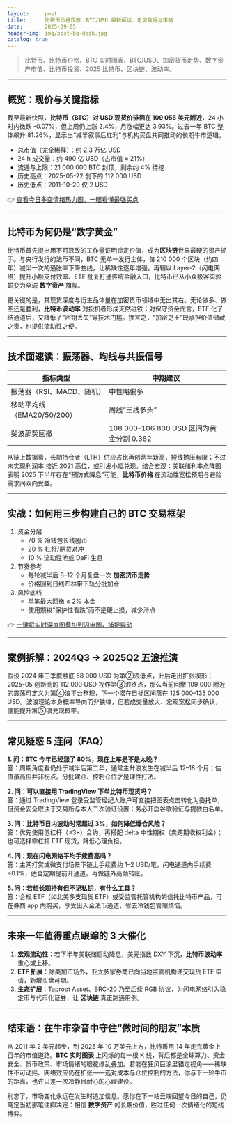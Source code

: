 ```yaml
---
layout:     post
title:      比特币价格观察：BTC/USD 最新解读、走势数据与策略
date:       2025-09-05
header-img: img/post-bg-desk.jpg
catalog: true
---
```


> 比特币、比特币价格、BTC 实时图表、BTC/USD、加密货币走势、数字资产市值、比特币投资、2025 比特币、区块链、波动率。

---

## 概览：现价与关键指标

截至最新快照，**比特币（BTC）对 USD 现货价徘徊在 109 055 美元附近**，24 小时内微跌 -0.07%，但上周仍上涨 2.4%，月涨幅更达 3.93%。过去一年 BTC 整体飙升 81.26%，显示出“减半叙事后红利”与机构买盘共同推动的长期牛市逻辑。

- 总市值（完全稀释）：约 2.3 万亿 USD  
- 24 h 成交量：约 490 亿 USD（占市值 ≈ 21%）  
- 流通与上限：21 000 000 BTC 封顶，剩余约 4% 待挖  
- 历史高点：2025-05-22 创下的 112 000 USD  
- 历史低点：2011-10-20 仅 2 USD

👉 [查看今日多空情绪热力图，一眼看懂最强买点](https://okxdog.com/)

---

## 比特币为何仍是“数字黄金”

比特币首先提出用不可篡改的工作量证明锁定价值，成为**区块链**世界最硬的资产抓手。与央行发行的法币不同，BTC 无单一发行主体，每 210 000 个区块（约四年）减半一次的通胀率下降曲线，让稀缺性逐年增强。再辅以 Layer-2（闪电网络）提升小额支付效率、ETF 批复打通传统金融入口，比特币已从小众极客实验蜕变为全球 **数字资产** 旗舰。

更关键的是，其现货深度与衍生品体量在加密货币领域中无出其右。无论做多、做空还是套利，**比特币波动率** 对投机者形成天然磁铁；对保守资金而言，ETF 化了结通道后，又降低了“密钥丢失”等技术门槛。换言之，“加密之王”既承担价值储藏之责，也提供流动性之便。

---

## 技术面速读：振荡器、均线与共振信号

| 指标类型 | 中期建议 |
| --- | --- |
| 振荡器（RSI、MACD、随机） | 中性略偏多 |
| 移动平均线（EMA20/50/200） | 周线“三线多头” |
| 斐波那契回撤 | 108 000–106 800 USD 区间为黄金分割 0.382 |

从链上数据看，长期持仓者（LTH）供应占比再创两年新高，短线抛压有限；不过未实现利润率 接近 2021 高位，或引发小幅兑现。结合宏观：美联储利率点阵图表明 2025 下半年存在“预防式降息”可能，**比特币价格** 在流动性宽松预期与避险需求间双向受益。

---

## 实战：如何用三步构建自己的 BTC 交易框架

1. 资金分层  
   - 70 % 冷钱包长线囤币  
   - 20 % 杠杆/期货对冲  
   - 10 % 流动性池或 DeFi 生息
2. 节奏参考  
   - 每轮减半后 8–12 个月复盘一次 **加密货币走势**  
   - 价格回到日线布林带下轨分批加仓
3. 风控底线  
   - 单笔最大回撤 ≤ 2% 本金  
   - 使用期权“保护性看跌”而不是硬止损，减少滑点

👉 [一键将实时深度图叠加到闪电图，捕捉异动](https://okxdog.com/)

---

## 案例拆解：2024Q3 → 2025Q2 五浪推演

假设 2024 年三季度触底 58 000 USD 为第②浪低点，此后走出扩张楔形；2025-05 创新高的 112 000 USD 视作第③浪终点，那么当前回撤 109 000 附近的震荡可定义为第④浪平台整理，下一个潜在目标区间落在 125 000–135 000 USD。波浪理论本身概率导向而非铁律，但若成交量放大、宏观宽松同步确认，便能提升第⑤浪兑现概率。

---

## 常见疑惑 5 连问（FAQ）

**1. 问：BTC 今年已经涨了 80%，现在上车是不是太晚？**  
答：周期角度看仍处于减半后第二年，通常主升浪发生在减半后 12–18 个月；估值虽高但并非拐点。分批建仓、控制仓位才是理性打法。

**2. 问：可以直接用 TradingView 下单比特币现货吗？**  
答：通过 TradingView 登录受监管经纪人账户可直接把图表点击转化为委托单，但资金安全取决于交易所与本人二次验证设置；务必开启谷歌验证与提款白名单。

**3. 问：比特币日内波动时常超过 3%，如何降低爆仓风险？**  
答：优先使用低杠杆（≤3×）合约，再搭配 delta 中性期权（卖跨期收权利金）；也可选择零杠杆 ETF 现货，降低心理负担。

**4. 问：现在闪电网络平均手续费高吗？**  
答：主网打赏或微支付场景下链上手续费约 1–2 USD/笔，闪电通道内手续费 <0.1%，适合定期提前开通道，再做链外高频转账。

**5. 问：若想长期持有但不记私钥，有什么工具？**  
答：合规 ETF（如北美多支现货 ETF）或受监管托管机构的信托比特币产品，可在券商 app 内购买，享受出入金法币通道，省去冷钱包管理烦恼。

---

## 未来一年值得重点跟踪的 3 大催化

1. **宏观流动性**：若下半年美联储启动降息，美元指数 DXY 下沉，**比特币波动率** 重心或上移。  
2. **ETF 拓展**：除美加市场外，亚太多家券商已向当地监管机构递交现货 ETF 申请，新增买盘可期。  
3. **生态扩展**：Taproot Asset、BRC-20 乃至后续 RGB 协议，为闪电网络引入稳定币与代币化证券，让 **区块链** 真正跑通用例。

---

## 结束语：在牛市杂音中守住“做时间的朋友”本质

从 2011 年 2 美元起步，到 2025 年 10 万美元上方，比特币用 14 年走完黄金上百年的市值道路。**BTC 实时图表** 上闪烁的每一根 K 线，背后都是全球算力、资金安全、货币政策、市场情绪的眼花缭乱叠加。若能在狂风巨浪里锚定视角——稀缺性不可动摇、网络效应仍在扩张——选对成本与仓位控制的方法，你与下一轮牛市的距离，也许只差一次冷静且耐心的心理建设。

别忘了，市场变化永远在发生时追加信息。愿你在下一站云端回望今日的自己，仍笃定当初那笔注脚决定：相信 **数字资产** 的长期价值，胜过任何一次情绪化的短线博弈。